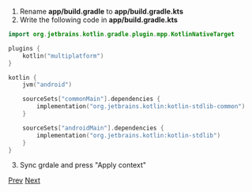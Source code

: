 1. Rename **app/build.gradle** to **app/build.gradle.kts**
2. Write the following code in **app/build.gradle.kts**
```kotlin
import org.jetbrains.kotlin.gradle.plugin.mpp.KotlinNativeTarget

plugins {
    kotlin("multiplatform")
}

kotlin {
    jvm("android")

    sourceSets["commonMain"].dependencies {
        implementation("org.jetbrains.kotlin:kotlin-stdlib-common")
    }

    sourceSets["androidMain"].dependencies {
        implementation("org.jetbrains.kotlin:kotlin-stdlib")
    }
}
```
3. Sync grdale and press "Apply context"

[Prev](https://github.com/ustadenis/kotlin_multiplutform_codelab/blob/master/0_0.md)
[Next](https://github.com/ustadenis/kotlin_multiplutform_codelab/blob/master/0_2.md)
